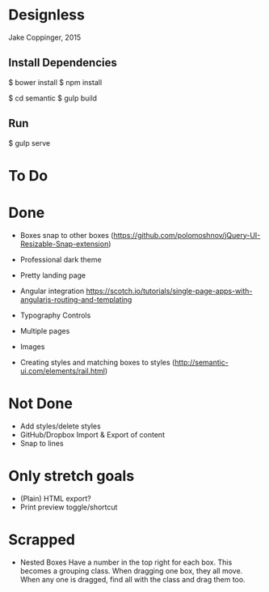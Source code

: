 # Designless
Jake Coppinger, 2015

## Install Dependencies

$ bower install
$ npm install

$ cd semantic
$ gulp build

## Run

$ gulp serve

# To Do

# Done
- Boxes snap to other boxes (https://github.com/polomoshnov/jQuery-UI-Resizable-Snap-extension)
- Professional dark theme
- Pretty landing page
- Angular integration
https://scotch.io/tutorials/single-page-apps-with-angularjs-routing-and-templating

- Typography Controls
- Multiple pages
- Images
- Creating styles and matching boxes to styles
(http://semantic-ui.com/elements/rail.html)

# Not Done

- Add styles/delete styles
- GitHub/Dropbox Import & Export of content
- Snap to lines

# Only stretch goals

- (Plain) HTML export?
- Print preview toggle/shortcut


# Scrapped
- Nested Boxes
Have a number in the top right for each box.
This becomes a grouping class. When dragging one box, they all move.
When any one is dragged, find all with the class and drag them too.
